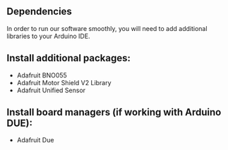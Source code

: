 ## Dependencies
In order to run our software smoothly, you will need to add additional libraries to your Arduino IDE.

## Install additional packages:

* Adafruit BNO055
* Adafruit Motor Shield V2 Library
* Adafruit Unified Sensor

## Install board managers (if working with Arduino DUE):

* Adafruit Due
